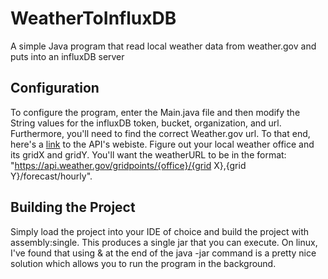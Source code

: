 # WeatherToInfluxDB
A simple Java program that read local weather data from weather.gov and puts into an influxDB server

## Configuration
To configure the program, enter the Main.java file and then modify the String values for the influxDB token, bucket, organization, and url. Furthermore, you'll need to find the correct Weather.gov url.
To that end, here's a [link](https://www.weather.gov/documentation/services-web-api) to the API's webiste. Figure out your local weather office and its gridX and gridY. You'll want the weatherURL to be in the format: "https://api.weather.gov/gridpoints/{office}/{grid X},{grid Y}/forecast/hourly".
## Building the Project
Simply load the project into your IDE of choice and build the project with assembly:single. This produces a single jar that you can execute. On linux, I've found that using & at the end of the java -jar command is a pretty nice solution which allows you to run the program in the background.
